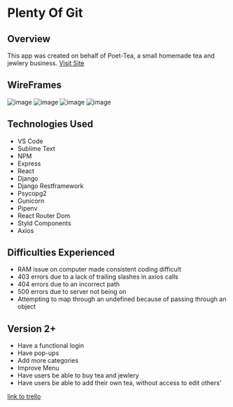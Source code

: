 # Plenty Of Git
## Overview
This app was created on behalf of Poet-Tea, a small homemade tea and jewlery business.
[Visit Site](https://poet-tea.herokuapp.com/)

## WireFrames
![image](https://i.imgur.com/i8hZWSv.png)
![image](https://i.imgur.com/p6DPwIB.png)
![image](https://i.imgur.com/frVThYH.png)
![image](https://i.imgur.com/p1lwTBo.png)

## Technologies Used
  * VS Code
  * Sublime Text
  * NPM
  * Express
  * React
  * Django
  * Django Restframework
  * Psycopg2
  * Gunicorn
  * Pipenv
  * React Router Dom
  * Styld Components
  * Axios

## Difficulties Experienced
  * RAM issue on computer made consistent coding difficult
  * 403 errors due to a lack of trailing slashes in axios calls
  * 404 errors due to an incorrect path
  * 500 errors due to server not being on
  * Attempting to map through an undefined because of passing through an object

## Version 2+
  * Have a functional login
  * Have pop-ups
  * Add more categories
  * Improve Menu
  * Have users be able to buy tea and jewlery
  * Have users be able to add their own tea, without access to edit others'

  [link to trello](https://trello.com/b/nhejw1RH/poet-tea)

  
  